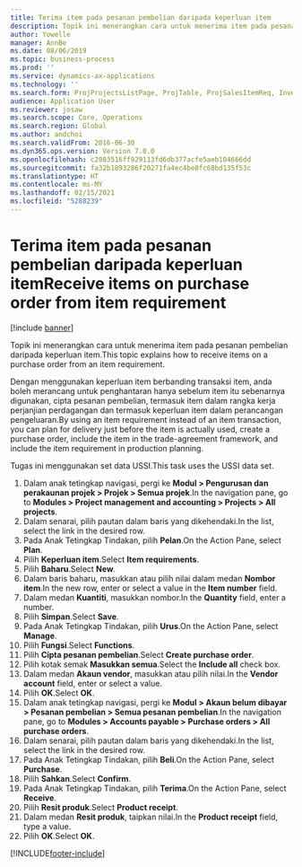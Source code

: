 ```yaml
---
title: Terima item pada pesanan pembelian daripada keperluan item
description: Topik ini menerangkan cara untuk menerima item pada pesanan pembelian daripada keperluan item.
author: Yowelle
manager: AnnBe
ms.date: 08/06/2019
ms.topic: business-process
ms.prod: ''
ms.service: dynamics-ax-applications
ms.technology: ''
ms.search.form: ProjProjectsListPage, ProjTable, ProjSalesItemReq, InventItemIdLookupSimple, PurchCreateFromSalesOrder, VendAccountItemLookup, PurchTable, PurchEditLines
audience: Application User
ms.reviewer: josaw
ms.search.scope: Core, Operations
ms.search.region: Global
ms.author: andchoi
ms.search.validFrom: 2016-06-30
ms.dyn365.ops.version: Version 7.0.0
ms.openlocfilehash: c2083516ff929113fd6db377acfe5aeb104666dd
ms.sourcegitcommit: fa32b1893286f20271fa4ec4be8fc68bd135f53c
ms.translationtype: HT
ms.contentlocale: ms-MY
ms.lasthandoff: 02/15/2021
ms.locfileid: "5288239"
---
```

# <a name="receive-items-on-purchase-order-from-item-requirement"></a><span data-ttu-id="68ef0-103">Terima item pada pesanan pembelian daripada keperluan item</span><span class="sxs-lookup"><span data-stu-id="68ef0-103">Receive items on purchase order from item requirement</span></span>

[!include [banner](../../includes/banner.md)]

<span data-ttu-id="68ef0-104">Topik ini menerangkan cara untuk menerima item pada pesanan pembelian daripada keperluan item.</span><span class="sxs-lookup"><span data-stu-id="68ef0-104">This topic explains how to receive items on a purchase order from an item requirement.</span></span>

<span data-ttu-id="68ef0-105">Dengan menggunakan keperluan item berbanding transaksi item, anda boleh merancang untuk penghantaran hanya sebelum item itu sebenarnya digunakan, cipta pesanan pembelian, termasuk item dalam rangka kerja perjanjian perdagangan dan termasuk keperluan item dalam perancangan pengeluaran.</span><span class="sxs-lookup"><span data-stu-id="68ef0-105">By using an item requirement instead of an item transaction, you can plan for delivery just before the item is actually used, create a purchase order, include the item in the trade-agreement framework, and include the item requirement in production planning.</span></span> 

<span data-ttu-id="68ef0-106">Tugas ini menggunakan set data USSI.</span><span class="sxs-lookup"><span data-stu-id="68ef0-106">This task uses the USSI data set.</span></span>

1. <span data-ttu-id="68ef0-107">Dalam anak tetingkap navigasi, pergi ke **Modul > Pengurusan dan perakaunan projek > Projek > Semua projek**.</span><span class="sxs-lookup"><span data-stu-id="68ef0-107">In the navigation pane, go to **Modules > Project management and accounting > Projects > All projects**.</span></span>
2. <span data-ttu-id="68ef0-108">Dalam senarai, pilih pautan dalam baris yang dikehendaki.</span><span class="sxs-lookup"><span data-stu-id="68ef0-108">In the list, select the link in the desired row.</span></span>
3. <span data-ttu-id="68ef0-109">Pada Anak Tetingkap Tindakan, pilih **Pelan**.</span><span class="sxs-lookup"><span data-stu-id="68ef0-109">On the Action Pane, select **Plan**.</span></span>
4. <span data-ttu-id="68ef0-110">Pilih **Keperluan item**.</span><span class="sxs-lookup"><span data-stu-id="68ef0-110">Select **Item requirements**.</span></span>
5. <span data-ttu-id="68ef0-111">Pilih **Baharu**.</span><span class="sxs-lookup"><span data-stu-id="68ef0-111">Select **New**.</span></span>
6. <span data-ttu-id="68ef0-112">Dalam baris baharu, masukkan atau pilih nilai dalam medan **Nombor item**.</span><span class="sxs-lookup"><span data-stu-id="68ef0-112">In the new row, enter or select a value in the **Item number** field.</span></span>
7. <span data-ttu-id="68ef0-113">Dalam medan **Kuantiti**, masukkan nombor.</span><span class="sxs-lookup"><span data-stu-id="68ef0-113">In the **Quantity** field, enter a number.</span></span>
8. <span data-ttu-id="68ef0-114">Pilih **Simpan**.</span><span class="sxs-lookup"><span data-stu-id="68ef0-114">Select **Save**.</span></span>
9. <span data-ttu-id="68ef0-115">Pada Anak Tetingkap Tindakan, pilih **Urus**.</span><span class="sxs-lookup"><span data-stu-id="68ef0-115">On the Action Pane, select **Manage**.</span></span>
10. <span data-ttu-id="68ef0-116">Pilih **Fungsi**.</span><span class="sxs-lookup"><span data-stu-id="68ef0-116">Select **Functions**.</span></span>
11. <span data-ttu-id="68ef0-117">Pilih **Cipta pesanan pembelian**.</span><span class="sxs-lookup"><span data-stu-id="68ef0-117">Select **Create purchase order**.</span></span>
12. <span data-ttu-id="68ef0-118">Pilih kotak semak **Masukkan semua**.</span><span class="sxs-lookup"><span data-stu-id="68ef0-118">Select the **Include all** check box.</span></span>
13. <span data-ttu-id="68ef0-119">Dalam medan **Akaun vendor**, masukkan atau pilih nilai.</span><span class="sxs-lookup"><span data-stu-id="68ef0-119">In the **Vendor account** field, enter or select a value.</span></span>
14. <span data-ttu-id="68ef0-120">Pilih **OK**.</span><span class="sxs-lookup"><span data-stu-id="68ef0-120">Select **OK**.</span></span>
15. <span data-ttu-id="68ef0-121">Dalam anak tetingkap navigasi, pergi ke **Modul > Akaun belum dibayar > Pesanan pembelian > Semua pesanan pembelian**.</span><span class="sxs-lookup"><span data-stu-id="68ef0-121">In the navigation pane, go to **Modules > Accounts payable > Purchase orders > All purchase orders**.</span></span>
16. <span data-ttu-id="68ef0-122">Dalam senarai, pilih pautan dalam baris yang dikehendaki.</span><span class="sxs-lookup"><span data-stu-id="68ef0-122">In the list, select the link in the desired row.</span></span>
17. <span data-ttu-id="68ef0-123">Pada Anak Tetingkap Tindakan, pilih **Beli**.</span><span class="sxs-lookup"><span data-stu-id="68ef0-123">On the Action Pane, select **Purchase**.</span></span>
18. <span data-ttu-id="68ef0-124">Pilih **Sahkan**.</span><span class="sxs-lookup"><span data-stu-id="68ef0-124">Select **Confirm**.</span></span>
19. <span data-ttu-id="68ef0-125">Pada Anak Tetingkap Tindakan, pilih **Terima**.</span><span class="sxs-lookup"><span data-stu-id="68ef0-125">On the Action Pane, select **Receive**.</span></span>
20. <span data-ttu-id="68ef0-126">Pilih **Resit produk**.</span><span class="sxs-lookup"><span data-stu-id="68ef0-126">Select **Product receipt**.</span></span>
21. <span data-ttu-id="68ef0-127">Dalam medan **Resit produk**, taipkan nilai.</span><span class="sxs-lookup"><span data-stu-id="68ef0-127">In the **Product receipt** field, type a value.</span></span>
22. <span data-ttu-id="68ef0-128">Pilih **OK**.</span><span class="sxs-lookup"><span data-stu-id="68ef0-128">Select **OK**.</span></span>



[!INCLUDE[footer-include](../../includes/footer-banner.md)]